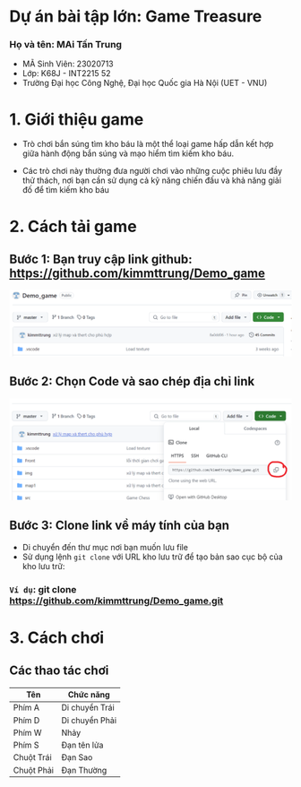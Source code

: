 # **Dự án bài tập lớn: Game Treasure**

### Họ và tên: MAi Tấn Trung 
- MÃ Sinh Viên: 23020713
- Lớp: K68J - INT2215 52
- Trường Đại học Công Nghệ, Đại học Quốc gia Hà Nội (UET - VNU)

# 1. Giới thiệu game

- Trò chơi bắn súng tìm kho báu là một thể loại game hấp dẫn kết hợp giữa hành động bắn súng và mạo hiểm tìm kiếm kho báu. 

- Các trò chơi này thường đưa người chơi vào những cuộc phiêu lưu đầy thử thách, nơi bạn cần sử dụng cả kỹ năng chiến đấu và khả năng giải đố để tìm kiếm kho báu

# 2. Cách tải game
## Bước 1: Bạn truy cập link github: https://github.com/kimmttrung/Demo_game

![ảnh 1](./Image/AnhReadMe/anh1.png)

## Bước 2: Chọn Code và sao chép địa chỉ link
![anh2](./Image/AnhReadMe/anh2.png)

## Bước 3: Clone link về máy tính của bạn

+ Di chuyển đến thư mục nơi bạn muốn lưu file
+ Sử dụng lệnh `git clone` với URL kho lưu trữ để tạo bản sao cục bộ của kho lưu trữ:

### `Ví dụ`: git clone https://github.com/kimmttrung/Demo_game.git 

# 3. Cách chơi

## Các thao tác chơi  
|Tên|Chức năng|            
|----|-----|
| Phím A  | Di chuyển Trái|
| Phím D  | Di chuyển Phải|
| Phím W  | Nhảy|
| Phím S  | Đạn tên lửa|
| Chuột Trái  | Đạn Sao|
| Chuột Phải  | Đạn Thường|















 